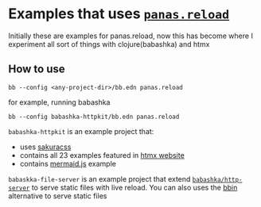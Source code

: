# Examples that uses [`panas.reload`][1]

Initially these are examples for panas.reload, now this has become where I experiment all sort of things with clojure(babashka) and htmx


## How to use

```
bb --config <any-project-dir>/bb.edn panas.reload
```

for example, running babashka

```
bb --config babashka-httpkit/bb.edn panas.reload
```

`babashka-httpkit` is an example project that:
- uses [sakuracss](https://github.com/oxalorg/sakura)
- contains all 23 examples featured in [htmx website](https://htmx.org/examples/)
- contains [mermaid.js](https://mermaid.js.org/) example

`babaskka-file-server` is an example project that extend [`babashka/http-server`][2] to serve static files with live reload. You can also uses the [bbin][3] alternative to serve static files

[1]: https://github.com/keychera/panas.reload
[2]: https://github.com/babashka/http-server
[3]: https://github.com/keychera/panas.reload#with-bbin